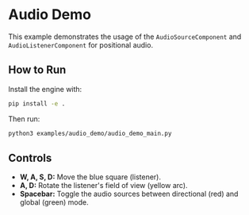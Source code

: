 # Audio Demo

This example demonstrates the usage of the `AudioSourceComponent` and `AudioListenerComponent` for positional audio.

## How to Run

Install the engine with:

```bash
pip install -e .
```

Then run:

```bash
python3 examples/audio_demo/audio_demo_main.py
```

## Controls

- **W, A, S, D:** Move the blue square (listener).
- **A, D:** Rotate the listener's field of view (yellow arc).
- **Spacebar:** Toggle the audio sources between directional (red) and global (green) mode.


